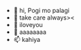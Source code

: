 - 👋 hi, Pogi mo palagi
- 👀 take care always><
- 🌱 iloveyou 
- 💞️ aaaaaaaa
- 📫 kahiya

<!---
ahahshahahahahahahahaha/ahahshahahahahahahahaha is a ✨ special ✨ repository because its `README.md` (this file) appears on your GitHub profile.
You can click the Preview link to take a look at your changes.
--->
